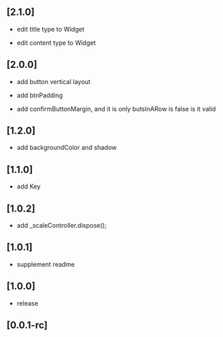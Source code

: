 ## [2.1.0]

* edit title type to Widget

* edit content type to Widget

## [2.0.0]

* add button vertical layout

* add btnPadding

* add confirmButtonMargin, and it is only butsInARow is false is it valid

## [1.2.0]

* add backgroundColor and shadow

## [1.1.0]

* add Key
## [1.0.2]

* add _scaleController.dispose();

## [1.0.1]

* supplement readme

##  [1.0.0]

* release
## [0.0.1-rc] 






